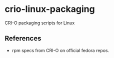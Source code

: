 # crio-linux-packaging
CRI-O packaging scripts for Linux

## References
- rpm specs from CRI-O on official fedora repos.
